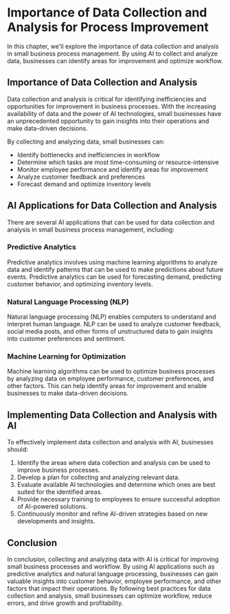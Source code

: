 Importance of Data Collection and Analysis for Process Improvement
===========================================================================================================================================

In this chapter, we'll explore the importance of data collection and analysis in small business process management. By using AI to collect and analyze data, businesses can identify areas for improvement and optimize workflow.

Importance of Data Collection and Analysis
------------------------------------------

Data collection and analysis is critical for identifying inefficiencies and opportunities for improvement in business processes. With the increasing availability of data and the power of AI technologies, small businesses have an unprecedented opportunity to gain insights into their operations and make data-driven decisions.

By collecting and analyzing data, small businesses can:

* Identify bottlenecks and inefficiencies in workflow
* Determine which tasks are most time-consuming or resource-intensive
* Monitor employee performance and identify areas for improvement
* Analyze customer feedback and preferences
* Forecast demand and optimize inventory levels

AI Applications for Data Collection and Analysis
------------------------------------------------

There are several AI applications that can be used for data collection and analysis in small business process management, including:

### Predictive Analytics

Predictive analytics involves using machine learning algorithms to analyze data and identify patterns that can be used to make predictions about future events. Predictive analytics can be used for forecasting demand, predicting customer behavior, and optimizing inventory levels.

### Natural Language Processing (NLP)

Natural language processing (NLP) enables computers to understand and interpret human language. NLP can be used to analyze customer feedback, social media posts, and other forms of unstructured data to gain insights into customer preferences and sentiment.

### Machine Learning for Optimization

Machine learning algorithms can be used to optimize business processes by analyzing data on employee performance, customer preferences, and other factors. This can help identify areas for improvement and enable businesses to make data-driven decisions.

Implementing Data Collection and Analysis with AI
-------------------------------------------------

To effectively implement data collection and analysis with AI, businesses should:

1. Identify the areas where data collection and analysis can be used to improve business processes.
2. Develop a plan for collecting and analyzing relevant data.
3. Evaluate available AI technologies and determine which ones are best suited for the identified areas.
4. Provide necessary training to employees to ensure successful adoption of AI-powered solutions.
5. Continuously monitor and refine AI-driven strategies based on new developments and insights.

Conclusion
----------

In conclusion, collecting and analyzing data with AI is critical for improving small business processes and workflow. By using AI applications such as predictive analytics and natural language processing, businesses can gain valuable insights into customer behavior, employee performance, and other factors that impact their operations. By following best practices for data collection and analysis, small businesses can optimize workflow, reduce errors, and drive growth and profitability.
